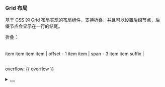 ### Grid 布局

基于 CSS 的 Grid 布局实现的布局组件，支持折叠，并且可以设置后缀节点，后缀节点会显示在一行的结尾。

<div class="cell-demo vp-raw">
  <div style="margin-bottom: 20px;">
    <yc-typography-text>折叠：</yc-typography-text>
    <yc-switch :checked="collapsed" @click="collapsed = !collapsed" />
  </div>
  <yc-grid :cols="3" :colGap="12" :rowGap="16" class="grid-demo-grid" :collapsed="collapsed">
    <yc-grid-item class="demo-item">item</yc-grid-item>
    <yc-grid-item class="demo-item">item</yc-grid-item>
    <yc-grid-item class="demo-item">item</yc-grid-item>
    <yc-grid-item class="demo-item" :offset="1">item | offset - 1</yc-grid-item>
    <yc-grid-item class="demo-item">item</yc-grid-item>
    <yc-grid-item class="demo-item" :span="3">item | span - 3</yc-grid-item>
    <yc-grid-item class="demo-item">item</yc-grid-item>
    <yc-grid-item class="demo-item">item</yc-grid-item>
    <yc-grid-item class="demo-item" suffix #="{ overflow }">
      suffix | overflow: {{ overflow }}
    </yc-grid-item>
  </yc-grid>
</div>

<script setup>
import { ref } from 'vue';
const collapsed = ref(false);
</script>

<style scoped>
.grid-demo-grid .demo-item,
.grid-demo-grid .demo-suffix {
  height: 48px;
  line-height: 48px;
  color: var(--color-white);
  text-align: center;
}

.grid-demo-grid .demo-item:nth-child(2n) {
  background-color: rgba(var(--arcoblue-6), 0.9);
}

.grid-demo-grid .demo-item:nth-child(2n + 1) {
  background-color: var(--color-primary-light-4);
}
</style>

<details>
<summary>
 <button class="code-btn"  >
    <icon-code />
 </button>
</summary>

```vue
<template>
  <div style="margin-bottom: 20px;">
    <yc-typography-text>折叠：</yc-typography-text>
    <yc-switch
      :checked="collapsed"
      @click="collapsed = !collapsed" />
  </div>
  <yc-grid
    :cols="3"
    :colGap="12"
    :rowGap="16"
    class="grid-demo-grid"
    :collapsed="collapsed">
    <yc-grid-item class="demo-item">item</yc-grid-item>
    <yc-grid-item class="demo-item">item</yc-grid-item>
    <yc-grid-item class="demo-item">item</yc-grid-item>
    <yc-grid-item
      class="demo-item"
      :offset="1"
      >item | offset - 1</yc-grid-item
    >
    <yc-grid-item class="demo-item">item</yc-grid-item>
    <yc-grid-item
      class="demo-item"
      :span="3"
      >item | span - 3</yc-grid-item
    >
    <yc-grid-item class="demo-item">item</yc-grid-item>
    <yc-grid-item class="demo-item">item</yc-grid-item>
    <yc-grid-item
      class="demo-item"
      suffix
      #="{ overflow }">
      suffix | overflow: {{ overflow }}
    </yc-grid-item>
  </yc-grid>
</template>

<script setup>
import { ref } from 'vue';
const collapsed = ref(false);
</script>

<style scoped>
.grid-demo-grid .demo-item,
.grid-demo-grid .demo-suffix {
  height: 48px;
  line-height: 48px;
  color: var(--color-white);
  text-align: center;
}

.grid-demo-grid .demo-item:nth-child(2n) {
  background-color: rgba(var(--arcoblue-6), 0.9);
}

.grid-demo-grid .demo-item:nth-child(2n + 1) {
  background-color: var(--color-primary-light-4);
}
</style>
```

</details>
